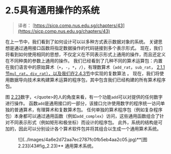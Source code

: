 # 2.5具有通用操作的系统

> 译者： [https://sicp.comp.nus.edu.sg/chapters/43](https://sicp.comp.nus.edu.sg/chapters/43)



在上一节中，我们看到了如何设计可以以多种方式表示数据对象的系统。 关键思想是通过通用接口函数将指定数据操作的代码链接到多个表示形式。 现在，我们将看到如何使用相同的思想，不仅定义在不同表示形式上通用的操作，而且还定义在不同种类的参数上通用的操作。 我们已经看到了几种不同的算术运算包：内置在我们语言中的原始算术（`+`，`-`，`*`，`/`），有理数算术（`add_rat`，`sub_rat`， [2.1.1节`mul_rat`，`div_rat`），以及我们在](25)[2.4.3节](42)中实现的复数算法 。 现在，我们将使用数据导向技术来构建算术运算的程序包，其中包含我们已经构建的所有算术程序包。

图 [2.23](43#fig_2.23)数字，&lt;/quote&gt;的人的角度来看，有一个功能`add`可以对提供的任何数字进行操作。 函数`add`是通用接口的一部分，该接口允许使用数字的程序统一访问单独的普通算术，有理算术和复数算术包。 任何单独的算术程序包（例如复杂程序包）本身都可以通过通用函数（例如`add_complex`）访问，这些通用函数组合了针对不同表示形式（例如矩形和极坐标）而设计的程序包。 此外，系统的结构是可加的，因此可以分别设计各个算术软件包并将其组合以生成一个通用算术系统。

<figure>![](../Images/4a6e2d72aa7ec2787fc0fb5eb4aa2c05.jpg)**[图2.23](43#fig_2.23)** 通用算术系统。</figure>

